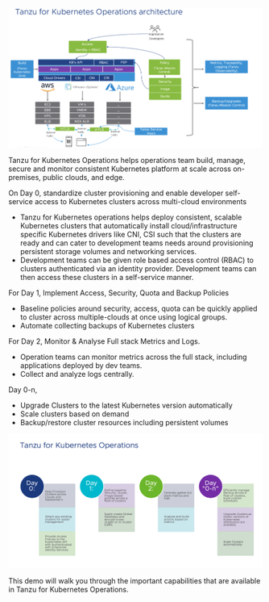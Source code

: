 ![TKO Overview](images/tko-architecture.png)

Tanzu for Kubernetes Operations helps operations team build, manage, secure and monitor consistent Kubernetes platform at scale across on-premises, public clouds, and edge.

On Day 0, standardize cluster provisioning and enable developer self-service access to Kubernetes clusters across multi-cloud environments

- Tanzu for Kubernetes operations helps deploy consistent, scalable Kubernetes clusters that automatically install cloud/infrastructure specific Kubernetes drivers like CNI, CSI such that the clusters are ready and can cater to development teams needs around provisioning persistent storage volumes and networking services.
- Development teams can be given role based access control (RBAC) to clusters authenticated via an identity provider. Development teams can then access these clusters in a self-service manner.

For Day 1, Implement Access, Security, Quota and Backup Policies

- Baseline policies around security, access, quota can be quickly applied to cluster across multiple-clouds at once using logical groups.
- Automate collecting backups of Kubernetes clusters

For Day 2, Monitor & Analyse Full stack Metrics and Logs.

- Operation teams can monitor metrics across the full stack, including applications deployed by dev teams.
- Collect and analyze logs centrally.

Day 0-n,

- Upgrade Clusters to the latest Kubernetes version automatically
- Scale clusters based on demand
- Backup/restore cluster resources including persistent volumes

![TKO Operations](images/tko.png)

This demo will walk you through the important capabilities that are available in Tanzu for Kubernetes Operations.
